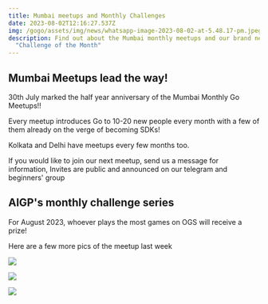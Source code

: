 ```yaml
---
title: Mumbai meetups and Monthly Challenges
date: 2023-08-02T12:16:27.537Z
img: /gogo/assets/img/news/whatsapp-image-2023-08-02-at-5.48.17-pm.jpeg
description: Find out about the Mumbai monthly meetups and our brand new
  "Challenge of the Month"
---
```

## Mumbai Meetups lead the way!

30th July marked the half year anniversary of the Mumbai Monthly Go Meetups!!

Every meetup introduces Go to 10-20 new people every month with a few of them already on the verge of becoming SDKs!

Kolkata and Delhi have meetups every few months too.

If you would like to join our next meetup, send us a message for information, Invites are public and announced on our telegram and beginners' group

## AIGP's monthly challenge series

For August 2023, whoever plays the most games on OGS will receive a prize!

Here are a few more pics of the meetup last week

![](/gogo/assets/img/news/whatsapp-image-2023-08-02-at-5.48.18-pm.jpeg)

![](/gogo/assets/img/news/whatsapp-image-2023-08-02-at-5.48.18-pm-1-.jpeg)

![](/gogo/assets/img/news/whatsapp-image-2023-08-02-at-5.48.19-pm.jpeg)